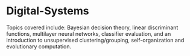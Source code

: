 # Digital-Systems
Topics covered include: Bayesian decision theory, linear discriminant functions, multilayer neural networks, classifier evaluation, and an introduction to unsupervised clustering/grouping, self-organization and evolutionary computation.
